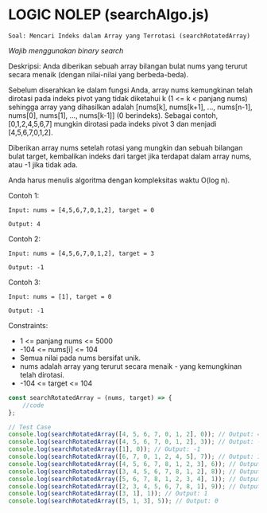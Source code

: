 # LOGIC NOLEP (searchAlgo.js)

`Soal: Mencari Indeks dalam Array yang Terrotasi (searchRotatedArray)`

*Wajib menggunakan binary search*

Deskripsi: Anda diberikan sebuah array bilangan bulat nums yang terurut secara menaik (dengan nilai-nilai yang berbeda-beda).

Sebelum diserahkan ke dalam fungsi Anda, array nums kemungkinan telah dirotasi pada indeks pivot yang tidak diketahui k (1 <= k < panjang nums) sehingga array yang dihasilkan adalah [nums[k], nums[k+1], ..., nums[n-1], nums[0], nums[1], ..., nums[k-1]] (0 berindeks). Sebagai contoh, [0,1,2,4,5,6,7] mungkin dirotasi pada indeks pivot 3 dan menjadi [4,5,6,7,0,1,2].

Diberikan array nums setelah rotasi yang mungkin dan sebuah bilangan bulat target, kembalikan indeks dari target jika terdapat dalam array nums, atau -1 jika tidak ada.

Anda harus menulis algoritma dengan kompleksitas waktu O(log n).


Contoh 1:
```
Input: nums = [4,5,6,7,0,1,2], target = 0

Output: 4
```

Contoh 2:
```
Input: nums = [4,5,6,7,0,1,2], target = 3

Output: -1
```


Contoh 3:
```
Input: nums = [1], target = 0

Output: -1
```

Constraints:

- 1 <= panjang nums <= 5000
- -104 <= nums[i] <= 104
- Semua nilai pada nums bersifat unik.
- nums adalah array yang terurut secara menaik - yang kemungkinan telah dirotasi.
- -104 <= target <= 104


```js
const searchRotatedArray = (nums, target) => {
    //code
};

// Test Case
console.log(searchRotatedArray([4, 5, 6, 7, 0, 1, 2], 0)); // Output: 4
console.log(searchRotatedArray([4, 5, 6, 7, 0, 1, 2], 3)); // Output: -1
console.log(searchRotatedArray([1], 0)); // Output: -1
console.log(searchRotatedArray([6, 7, 0, 1, 2, 4, 5], 7)); // Output: 1
console.log(searchRotatedArray([4, 5, 6, 7, 8, 1, 2, 3], 6)); // Output: 2
console.log(searchRotatedArray([3, 4, 5, 6, 7, 8, 1, 2], 8)); // Output: 5
console.log(searchRotatedArray([5, 6, 7, 8, 1, 2, 3, 4], 1)); // Output: 4
console.log(searchRotatedArray([2, 3, 4, 5, 6, 7, 8, 1], 9)); // Output: -1
console.log(searchRotatedArray([3, 1], 1)); // Output: 1
console.log(searchRotatedArray([5, 1, 3], 5)); // Output: 0
```